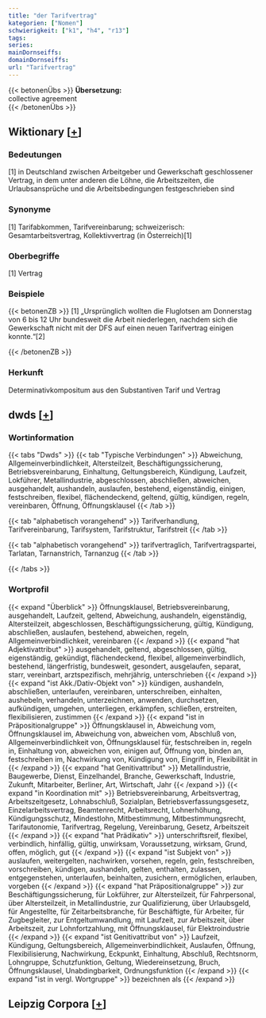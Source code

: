 ```yaml
---
title: "der Tarifvertrag"
kategorien: ["Nomen"]
schwierigkeit: ["k1", "h4", "r13"]
tags:
series:
mainDornseiffs:
domainDornseiffs:
url: "Tarifvertrag"
---
```


{{< betonenÜbs >}}
**Übersetzung:**  
collective agreement  
{{< /betonenÜbs >}}

## Wiktionary [[+](https://de.wiktionary.org/wiki/Tarifvertrag)]

### Bedeutungen
[1] in Deutschland zwischen Arbeitgeber und Gewerkschaft geschlossener Vertrag, in dem unter anderen die Löhne, die Arbeitszeiten, die Urlaubsansprüche und die Arbeitsbedingungen festgeschrieben sind  

### Synonyme
[1] Tarifabkommen, Tarifvereinbarung; schweizerisch: Gesamtarbeitsvertrag, Kollektivvertrag (in Österreich)[1]  

### Oberbegriffe
[1] Vertrag  

### Beispiele
{{< betonenZB >}}
[1] „Ursprünglich wollten die Fluglotsen am Donnerstag von 6 bis 12 Uhr bundesweit die Arbeit niederlegen, nachdem sich die Gewerkschaft nicht mit der DFS auf einen neuen Tarifvertrag einigen konnte.“[2]  

{{< /betonenZB >}}
### Herkunft
Determinativkompositum aus den Substantiven Tarif und Vertrag  



## dwds [[+](https://www.dwds.de/wb/Tarifvertrag)]

### Wortinformation
{{< tabs "Dwds" >}}
{{< tab "Typische Verbindungen" >}}
Abweichung, Allgemeinverbindlichkeit, Altersteilzeit, Beschäftigungssicherung, Betriebsvereinbarung, Einhaltung, Geltungsbereich, Kündigung, Laufzeit, Lokführer, Metallindustrie, abgeschlossen, abschließen, abweichen, ausgehandelt, aushandeln, auslaufen, bestehend, eigenständig, einigen, festschreiben, flexibel, flächendeckend, geltend, gültig, kündigen, regeln, vereinbaren, Öffnung, Öffnungsklausel
{{< /tab >}}

{{< tab "alphabetisch vorangehend" >}}
Tarifverhandlung, Tarifvereinbarung, Tarifsystem, Tarifstruktur, Tarifstreit
{{< /tab >}}

{{< tab "alphabetisch vorangehend" >}}
tarifvertraglich, Tarifvertragspartei, Tarlatan, Tarnanstrich, Tarnanzug
{{< /tab >}}

{{< /tabs >}}

### Wortprofil
{{< expand "Überblick" >}} Öffnungsklausel, Betriebsvereinbarung, ausgehandelt, Laufzeit, geltend, Abweichung, aushandeln, eigenständig, Altersteilzeit, abgeschlossen, Beschäftigungssicherung, gültig, Kündigung, abschließen, auslaufen, bestehend, abweichen, regeln, Allgemeinverbindlichkeit, vereinbaren {{< /expand >}}
{{< expand "hat Adjektivattribut" >}} ausgehandelt, geltend, abgeschlossen, gültig, eigenständig, gekündigt, flächendeckend, flexibel, allgemeinverbindlich, bestehend, längerfristig, bundesweit, gesondert, ausgelaufen, separat, starr, vereinbart, arztspezifisch, mehrjährig, unterschrieben {{< /expand >}}
{{< expand "ist Akk./Dativ-Objekt von" >}} kündigen, aushandeln, abschließen, unterlaufen, vereinbaren, unterschreiben, einhalten, aushebeln, verhandeln, unterzeichnen, anwenden, durchsetzen, aufkündigen, umgehen, unterliegen, erkämpfen, schließen, erstreiten, flexibilisieren, zustimmen {{< /expand >}}
{{< expand "ist in Präpositionalgruppe" >}} Öffnungsklausel in, Abweichung vom, Öffnungsklausel im, Abweichung von, abweichen vom, Abschluß von, Allgemeinverbindlichkeit von, Öffnungsklausel für, festschreiben in, regeln in, Einhaltung von, abweichen von, einigen auf, Öffnung von, binden an, festschreiben im, Nachwirkung von, Kündigung von, Eingriff in, Flexibilität in {{< /expand >}}
{{< expand "hat Genitivattribut" >}} Metallindustrie, Baugewerbe, Dienst, Einzelhandel, Branche, Gewerkschaft, Industrie, Zukunft, Mitarbeiter, Berliner, Art, Wirtschaft, Jahr {{< /expand >}}
{{< expand "in Koordination mit" >}} Betriebsvereinbarung, Arbeitsvertrag, Arbeitszeitgesetz, Lohnabschluß, Sozialplan, Betriebsverfassungsgesetz, Einzelarbeitsvertrag, Beamtenrecht, Arbeitsrecht, Lohnerhöhung, Kündigungsschutz, Mindestlohn, Mitbestimmung, Mitbestimmungsrecht, Tarifautonomie, Tarifvertrag, Regelung, Vereinbarung, Gesetz, Arbeitszeit {{< /expand >}}
{{< expand "hat Prädikativ" >}} unterschriftsreif, flexibel, verbindlich, hinfällig, gültig, unwirksam, Voraussetzung, wirksam, Grund, offen, möglich, gut {{< /expand >}}
{{< expand "ist Subjekt von" >}} auslaufen, weitergelten, nachwirken, vorsehen, regeln, geln, festschreiben, vorschreiben, kündigen, aushandeln, gelten, enthalten, zulassen, entgegenstehen, unterlaufen, beinhalten, zusichern, ermöglichen, erlauben, vorgeben {{< /expand >}}
{{< expand "hat Präpositionalgruppe" >}} zur Beschäftigungssicherung, für Lokführer, zur Altersteilzeit, für Fahrpersonal, über Altersteilzeit, in Metallindustrie, zur Qualifizierung, über Urlaubsgeld, für Angestellte, für Zeitarbeitsbranche, für Beschäftigte, für Arbeiter, für Zugbegleiter, zur Entgeltumwandlung, mit Laufzeit, zur Arbeitszeit, über Arbeitszeit, zur Lohnfortzahlung, mit Öffnungsklausel, für Elektroindustrie {{< /expand >}}
{{< expand "ist Genitivattribut von" >}} Laufzeit, Kündigung, Geltungsbereich, Allgemeinverbindlichkeit, Auslaufen, Öffnung, Flexibilisierung, Nachwirkung, Eckpunkt, Einhaltung, Abschluß, Rechtsnorm, Lohngruppe, Schutzfunktion, Geltung, Wiedereinsetzung, Bruch, Öffnungsklausel, Unabdingbarkeit, Ordnungsfunktion {{< /expand >}}
{{< expand "ist in vergl. Wortgruppe" >}} bezeichnen als {{< /expand >}}

## Leipzig Corpora [[+](https://corpora.uni-leipzig.de/en/res?word=Tarifvertrag&corpusId=deu_newscrawl-public_2018)]

